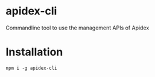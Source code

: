 # apidex-cli
Commandline tool to use the management APIs of Apidex

# Installation
```npm i -g apidex-cli```

